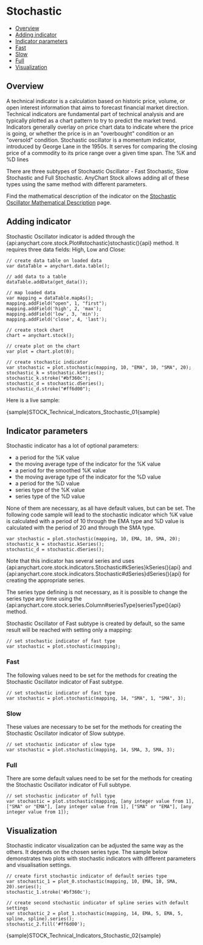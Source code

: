 # Stochastic

* [Overview](#overview)
* [Adding indicator](#adding_indicator)
* [Indicator parameters](#indicator_parameters)
* [Fast](#fast)
* [Slow](#slow)
* [Full](#full)
* [Visualization](#visualization)

## Overview

A technical indicator is a calculation based on historic price, volume, or open interest information that aims to forecast financial market direction. Technical indicators are fundamental part of technical analysis and are typically plotted as a chart pattern to try to predict the market trend. Indicators generally overlay on price chart data to indicate where the price is going, or whether the price is in an "overbought" condition or an "oversold" condition. Stochastic oscillator is a momentum indicator, introduced by George Lane in the 1950s. It serves for comparing the closing price of a commodity to its price range over a given time span. The %K and %D lines 

There are three subtypes of Stochastic Oscillator - Fast Stochastic, Slow Stochastic and Full Stochastic. AnyChart Stock allows adding all of these types using the same method with different parameters.

Find the mathematical description of the indicator on the [Stochastic Oscillator Mathematical Description](Mathematical_Description#stochastic_oscillator) page.

## Adding indicator

Stochastic Oscillator indicator is added through the {api:anychart.core.stock.Plot#stochastic}stochastic(){api} method. It requires three data fields: High, Low and Close:

```
// create data table on loaded data
var dataTable = anychart.data.table();

// add data to a table
dataTable.addData(get_data());

// map loaded data
var mapping = dataTable.mapAs();
mapping.addField("open", 1, "first");
mapping.addField('high', 2, 'max');
mapping.addField('low', 3, 'min');
mapping.addField('close', 4, 'last');

// create stock chart
chart = anychart.stock();

// create plot on the chart
var plot = chart.plot(0);

// create stochastic indicator
var stochastic = plot.stochastic(mapping, 10, "EMA", 10, "SMA", 20);
stochastic_k = stochastic.kSeries();
stochastic_k.stroke("#bf360c");
stochastic_d = stochastic.dSeries();
stochastic_d.stroke("#ff6d00");
```

Here is a live sample:

{sample}STOCK\_Technical\_Indicators\_Stochastic\_01{sample}

## Indicator parameters

Stochastic indicator has a lot of optional parameters:  

<ul>
	<li>a period for the %K value<br>
	<li>the moving average type of the indicator for the %K value  <br>
	<li>a period for the smoothed %K value<br>
	<li>the moving average type of the indicator for the %D value<br>
	<li>a period for the %D value<br>
	<li>series type of the %K value<br>
	<li>series type of the %D value<br>
</ul>


None of them are necessary, as all have default values, but can be set. The following code sample will lead to the stochastic indicator which %K value is calculated with a period of 10 through the EMA type and %D value is calculated with the period of 20 and through the SMA type.

```
var stochastic = plot.stochastic(mapping, 10, EMA, 10, SMA, 20);
stochastic_k = stochastic.kSeries();
stochastic_d = stochastic.dSeries();
```

Note that this indicator has several series and uses {api:anychart.core.stock.indicators.Stochastic#kSeries}kSeries(){api} and {api:anychart.core.stock.indicators.Stochastic#dSeries}dSeries(){api} for creating the appropriate series.

The series type defining is not necessary, as it is possible to change the series type any time using the {api:anychart.core.stock.series.Column#seriesType}seriesType(){api} method.

Stochastic Oscillator of Fast subtype is created by default, so the same result will be reached with setting only a mapping:

```
// set stochastic indicator of fast type
var stochastic = plot.stochastic(mapping);
```

### Fast

The following values need to be set for the methods for creating the Stochastic Oscillator indicator of Fast subtype.

```
// set stochastic indicator of fast type
var stochastic = plot.stochastic(mapping, 14, "SMA", 1, "SMA", 3);
```

### Slow

These values are necessary to be set for the methods for creating the Stochastic Oscillator indicator of Slow subtype.

```
// set stochastic indicator of slow type
var stochastic = plot.stochastic(mapping, 14, SMA, 3, SMA, 3);
```

### Full

There are some default values need to be set for the methods for creating the Stochastic Oscillator indicator of Full subtype.

```
// set stochastic indicator of full type
var stochastic = plot.stochastic(mapping, [any integer value from 1], ["SMA" or "EMA"], [any integer value from 1], ["SMA" or "EMA"], [any integer value from 1]);
```


## Visualization

Stochastic indicator visualization can be adjusted the same way as the others. It depends on the chosen series type. The sample below demonstrates two plots with stochastic indicators with different parameters and visualisation settings.

```
// create first stochastic indicator of default series type
var stochastic_1 = plot_0.stochastic(mapping, 10, EMA, 10, SMA, 20).series();
stochastic_1.stroke('#bf360c');

// create second stochastic indicator of spline series with default settings
var stochastic_2 = plot_1.stochastic(mapping, 14, EMA, 5, EMA, 5, spline, spline).series();
stochastic_2.fill('#ff6d00');
```

{sample}STOCK\_Technical\_Indicators\_Stochastic\_02{sample}
